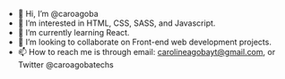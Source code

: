 - 👋 Hi, I’m @caroagoba
- 👀 I’m interested in HTML, CSS, SASS, and Javascript.
- 🌱 I’m currently learning React.
- 💞️ I’m looking to collaborate on Front-end web development projects.
- 📫 How to reach me is through email: carolineagobayt@gmail.com, or Twitter @caroagobatechs 

<!---
caroagoba/caroagoba is a ✨ special ✨ repository because its `README.md` (this file) appears on your GitHub profile.
You can click the Preview link to take a look at your changes.
--->
